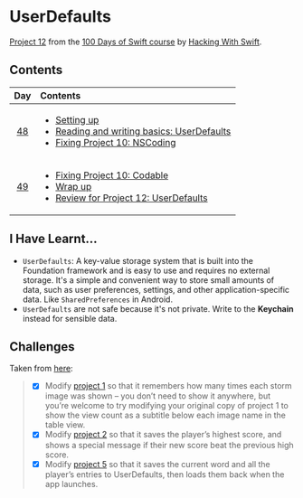# UserDefaults

[Project 12](https://www.hackingwithswift.com/read/12/overview) from the [100 Days of Swift course](https://www.hackingwithswift.com/100) by [Hacking With Swift](https://www.hackingwithswift.com/).

## Contents

|                      Day                      | Contents                                                                                                                                                                                                                                                                    |
|:---------------------------------------------:|:----------------------------------------------------------------------------------------------------------------------------------------------------------------------------------------------------------------------------------------------------------------------------|
| [48](https://www.hackingwithswift.com/100/48) | <ul><li>[Setting up](https://www.hackingwithswift.com/read/12/1/setting-up)</li><li>[Reading and writing basics: UserDefaults](https://www.hackingwithswift.com/read/12/2)</li><li>[Fixing Project 10: NSCoding](https://www.hackingwithswift.com/read/12/3)</li></ul>      |
| [49](https://www.hackingwithswift.com/100/49) | <ul><li>[Fixing Project 10: Codable](https://www.hackingwithswift.com/read/12/4)</li><li>[Wrap up](https://www.hackingwithswift.com/read/12/5)</li><li>[Review for Project 12: UserDefaults](https://www.hackingwithswift.com/review/hws/project-12-userdefaults)</li></ul> | 

## I Have Learnt...

- `UserDefaults`: A key-value storage system that is built into the Foundation framework and is easy to use and requires no external storage. It's a simple and convenient way to store small amounts of data, such as user preferences, settings, and other application-specific data. Like `SharedPreferences` in Android.
- `UserDefaults` are not safe because it's not private. Write to the **Keychain** instead for sensible data.

## Challenges

Taken from [here](https://www.hackingwithswift.com/read/11/8/wrap-up):

>- [x] Modify [project 1](https://github.com/HenestrosaConH/100-days-of-swift/tree/main/Courses/01-StormViewer) so that it remembers how many times each storm image was shown – you don’t need to show it anywhere, but you’re welcome to try modifying your original copy of project 1 to show the view count as a subtitle below each image name in the table view.
>- [x] Modify [project 2](https://github.com/HenestrosaConH/100-days-of-swift/tree/main/Courses/02-GuessTheFlag) so that it saves the player’s highest score, and shows a special message if their new score beat the previous high score.
>- [x] Modify [project 5](https://github.com/HenestrosaConH/100-days-of-swift/tree/main/Courses/02-WordsScramble) so that it saves the current word and all the player’s entries to UserDefaults, then loads them back when the app launches.
